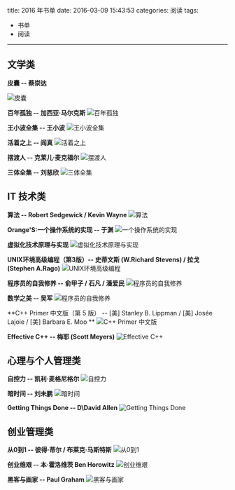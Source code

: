 title: 2016 年书单
date: 2016-03-09 15:43:53
categories: 阅读
tags:
- 书单
- 阅读
---
## 文学类

**皮囊 -- 蔡崇达**

![皮囊][1]
<br/>
<!--more-->

**百年孤独 -- 加西亚·马尔克斯**
![百年孤独][2]
<br/>

**王小波全集 -- 王小波**
![王小波全集][3]
<br/>

**活着之上 -- 阎真**
![活着之上][4]
<br/>

**摆渡人 -- 克莱儿·麦克福尔**
![摆渡人][5]
<br/>

**三体全集 -- 刘慈欣**
![三体全集][17]
<br/>

## IT 技术类

**算法 --  Robert Sedgewick / Kevin Wayne**
![算法][6]
<br/>

**Orange'S:一个操作系统的实现 -- 于渊**
![一个操作系统的实现][7]
<br/>

**虚拟化技术原理与实现**
![虚拟化技术原理与实现][8]
<br/>

**UNIX环境高级编程（第3版）-- 史蒂文斯 (W.Richard Stevens) / 拉戈 (Stephen A.Rago)**
![UNIX环境高级编程][9]
<br/>

**程序员的自我修养 --  俞甲子 / 石凡 / 潘爱民**
![程序员的自我修养][10]
<br/>

**数学之美 -- 吴军**
![程序员的自我修养][18]
<br/>

**C++ Primer 中文版（第 5 版） -- [美] Stanley B. Lippman / [美] Josée Lajoie / [美] Barbara E. Moo **
![C++ Primer 中文版][19]
<br/>

**Effective C++ -- 梅耶 (Scott Meyers)**
![Effective C++][20]
<br/>

## 心理与个人管理类

**自控力 --  凯利·麦格尼格尔**
![自控力][11]
<br/>

**暗时间 --  刘未鹏**
![暗时间][12]
<br/>

**Getting Things Done -- D\David Allen**
![Getting Things Done][13]
<br/>

## 创业管理类

**从0到1 -- 彼得·蒂尔 / 布莱克·马斯特斯**
![从0到1][14]
<br/>

**创业维艰 -- 本·霍洛维茨 Ben Horowitz**
![创业维艰][15]
<br/>

**黑客与画家 -- Paul Graham**
![黑客与画家][16]
<br/>



[1]:http://7xj51c.com1.z0.glb.clouddn.com/%E7%9A%AE%E5%9B%8A.jpg
[2]:http://7xj51c.com1.z0.glb.clouddn.com/%E7%99%BE%E5%B9%B4%E5%AD%A4%E7%8B%AC.jpg
[3]:http://7xj51c.com1.z0.glb.clouddn.com/%E7%8E%8B%E5%B0%8F%E6%B3%A2%E5%85%A8%E9%9B%86.jpg
[4]:http://7xj51c.com1.z0.glb.clouddn.com/%E6%B4%BB%E7%9D%80%E4%B9%8B%E4%B8%8A.jpg
[5]:http://7xj51c.com1.z0.glb.clouddn.com/%E6%91%86%E6%B8%A1%E4%BA%BA.jpg
[6]:http://7xj51c.com1.z0.glb.clouddn.com/%E7%AE%97%E6%B3%95.jpg
[7]:http://7xj51c.com1.z0.glb.clouddn.com/%E4%B8%80%E4%B8%AA%E6%93%8D%E4%BD%9C%E7%B3%BB%E7%BB%9F%E7%9A%84%E5%AE%9E%E7%8E%B0.jpg
[8]:http://7xj51c.com1.z0.glb.clouddn.com/%E8%99%9A%E6%8B%9F%E5%8C%96%E6%8A%80%E6%9C%AF%E5%8E%9F%E7%90%86%E4%B8%8E%E5%AE%9E%E7%8E%B0.jpg
[9]: http://7xj51c.com1.z0.glb.clouddn.com/UNIX%E7%8E%AF%E5%A2%83%E9%AB%98%E7%BA%A7%E7%BC%96%E7%A8%8B.jpg
[10]:http://7xj51c.com1.z0.glb.clouddn.com/%E7%A8%8B%E5%BA%8F%E5%91%98%E7%9A%84%E8%87%AA%E6%88%91%E4%BF%AE%E5%85%BB.jpg
[11]:http://7xj51c.com1.z0.glb.clouddn.com/%E8%87%AA%E6%8E%A7%E5%8A%9B.jpg
[12]:http://7xj51c.com1.z0.glb.clouddn.com/%E6%9A%97%E6%97%B6%E9%97%B4.jpg
[13]:http://7xj51c.com1.z0.glb.clouddn.com/Getting_Things_Done.jpg
[14]:http://7xj51c.com1.z0.glb.clouddn.com/%E4%BB%8E0%E5%88%B01.jpg
[15]:http://7xj51c.com1.z0.glb.clouddn.com/%E5%88%9B%E4%B8%9A%E7%BB%B4%E8%89%B0.jpg
[16]:http://7xj51c.com1.z0.glb.clouddn.com/%E9%BB%91%E5%AE%A2%E4%B8%8E%E7%94%BB%E5%AE%B6.jpg
[17]:http://7xj51c.com1.z0.glb.clouddn.com/%E4%B8%89%E4%BD%93%E5%85%A8%E9%9B%86.jpg
[18]:http://7xj51c.com1.z0.glb.clouddn.com/%E6%95%B0%E5%AD%A6%E4%B9%8B%E7%BE%8E.jpg
[19]:http://7xj51c.com1.z0.glb.clouddn.com/c%2B%2B_primer.jpg
[20]:http://7xj51c.com1.z0.glb.clouddn.com/effective_c%2B%2B.jpg
